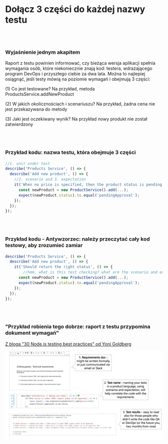 # Dołącz 3 części do każdej nazwy testu

<br/><br/>

### Wyjaśnienie jednym akapitem

Raport z testu powinien informować, czy bieżąca wersja aplikacji spełnia wymagania osób, które niekoniecznie znają kod: testera, wdrażającego program DevOps i przyszłego ciebie za dwa lata. Można to najlepiej osiągnąć, jeśli testy mówią na poziomie wymagań i obejmują 3 części:

(1) Co jest testowane? Na przykład, metoda ProductsService.addNewProduct

(2) W jakich okolicznościach i scenariuszu? Na przykład, żadna cena nie jest przekazywana do metody

(3) Jaki jest oczekiwany wynik? Na przykład nowy produkt nie został zatwierdzony

<br/><br/>

### Przykład kodu: nazwa testu, która obejmuje 3 części
```javascript
//1. unit under test
describe('Products Service', () => {
  describe('Add new product', () => {
    //2. scenario and 3. expectation
    it('When no price is specified, then the product status is pending approval', () => {
      const newProduct = new ProductService().add(...);
      expect(newProduct.status).to.equal('pendingApproval');
    });
  });
});
```

<br/><br/>

### Przykład kodu - Antywzorzec: należy przeczytać cały kod testowy, aby zrozumieć zamiar
```javascript
describe('Products Service', () => {
  describe('Add new product', () => {
    it('Should return the right status', () => {
        //hmm, what is this test checking? what are the scenario and expectation?
      const newProduct = new ProductService().add(...);
      expect(newProduct.status).to.equal('pendingApproval');
    });
  });
});
```

<br/><br/>

###  "Przykład robienia tego dobrze: raport z testu przypomina dokument wymagań"

 [Z bloga "30 Node.js testing best practices" od Yoni Goldberg](https://medium.com/@me_37286/yoni-goldberg-javascript-nodejs-testing-best-practices-2b98924c9347)

 ![Przykład raportu testu](https://github.com/goldbergyoni/nodebestpractices/blob/master/assets/images/test-report-like-requirements.jpeg "A test report example")

<br/><br/>
